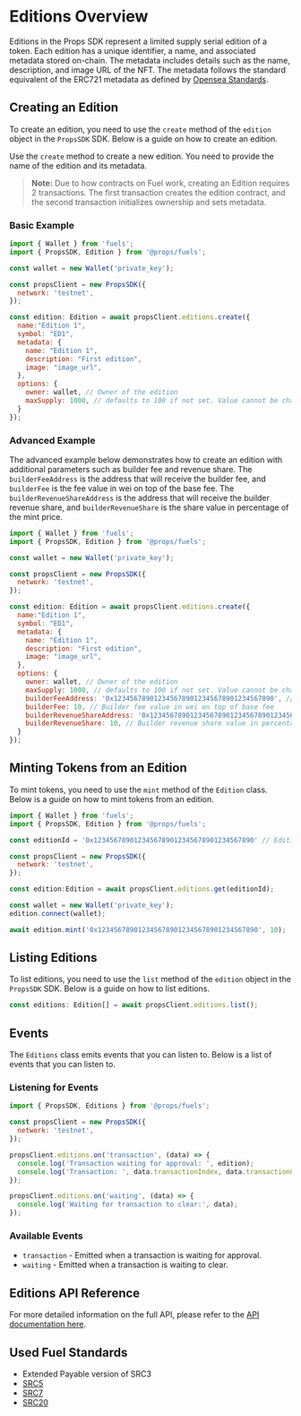 # Editions Overview

Editions in the Props SDK represent a limited supply serial edition of a token. Each edition has a unique identifier, a name, and associated metadata stored on-chain. The metadata includes details such as the name, description, and image URL of the NFT. The metadata follows the standard equivalent of the ERC721 metadata as defined by [Opensea Standards](https://docs.opensea.io/docs/metadata-standards).

## Creating an Edition

To create an edition, you need to use the `create` method of the `edition` object in the `PropsSDK` SDK. Below is a guide on how to create an edition.

Use the `create` method to create a new edition. You need to provide the name of the edition and its metadata.

> **Note:** Due to how contracts on Fuel work, creating an Edition requires 2 transactions. The first transaction creates the edition contract, and the second transaction initializes ownership and sets metadata.

### Basic Example

```javascript
import { Wallet } from 'fuels';
import { PropsSDK, Edition } from '@props/fuels';

const wallet = new Wallet('private_key');

const propsClient = new PropsSDK({
  network: 'testnet',
});

const edition: Edition = await propsClient.editions.create({
  name:"Edition 1",
  symbol: "ED1",
  metadata: {
    name: "Edition 1",
    description: "First edition",
    image: "image_url",
  },
  options: {
    owner: wallet, // Owner of the edition
    maxSupply: 1000, // defaults to 100 if not set. Value cannot be changed later.,
  }
});
```

### Advanced Example

The advanced example below demonstrates how to create an edition with additional parameters such as builder fee and revenue share.
The `builderFeeAddress` is the address that will receive the builder fee, and `builderFee` is the fee value in wei on top of the base fee.
The `builderRevenueShareAddress` is the address that will receive the builder revenue share, and `builderRevenueShare` is the share value in percentage of the mint price.

```javascript
import { Wallet } from 'fuels';
import { PropsSDK, Edition } from '@props/fuels';

const wallet = new Wallet('private_key');

const propsClient = new PropsSDK({
  network: 'testnet',
});

const edition: Edition = await propsClient.editions.create({
  name:"Edition 1",
  symbol: "ED1",
  metadata: {
    name: "Edition 1",
    description: "First edition",
    image: "image_url",
  },
  options: {
    owner: wallet, // Owner of the edition
    maxSupply: 1000, // defaults to 100 if not set. Value cannot be changed later.,
    builderFeeAddress: '0x1234567890123456789012345678901234567890', // Address to receive the builder fee
    builderFee: 10, // Builder fee value in wei on top of base fee
    builderRevenueShareAddress: '0x1234567890123456789012345678901234567890', // Address to receive the builder revenue share
    builderRevenueShare: 10, // Builder revenue share value in percentage of mint price
  }
});
```

## Minting Tokens from an Edition

To mint tokens, you need to use the `mint` method of the `Edition` class. Below is a guide on how to mint tokens from an edition.

```javascript
import { Wallet } from 'fuels';
import { PropsSDK, Edition } from '@props/fuels';

const editionId = '0x1234567890123456789012345678901234567890' // Edition ID aka Contract ID

const propsClient = new PropsSDK({
  network: 'testnet',
});

const edition:Edition = await propsClient.editions.get(editionId);

const wallet = new Wallet('private_key');
edition.connect(wallet);

await edition.mint('0x1234567890123456789012345678901234567890', 10);
```

## Listing Editions 

To list editions, you need to use the `list` method of the `edition` object in the `PropsSDK` SDK. Below is a guide on how to list editions.

```javascript
const editions: Edition[] = await propsClient.editions.list();
```

## Events

The `Editions` class emits events that you can listen to. Below is a list of events that you can listen to.

### Listening for Events

```javascript
import { PropsSDK, Editions } from '@props/fuels';

const propsClient = new PropsSDK({
  network: 'testnet',
});

propsClient.editions.on('transaction', (data) => {
  console.log('Transaction waiting for approval: ', edition);
  console.log('Transaction: ', data.transactionIndex, data.transactionCount, data.transactionHash);
});

propsClient.editions.on('waiting', (data) => {
  console.log('Waiting for transaction to clear:', data);
});
```

### Available Events

- `transaction` - Emitted when a transaction is waiting for approval.
- `waiting` - Emitted when a transaction is waiting to clear.

## Editions API Reference

For more detailed information on the full API, please refer to the [API documentation here](/api/README.html).

## Used Fuel Standards

- Extended Payable version of SRC3
- [SRC5](https://docs.fuel.network/docs/sway-standards/src-5-ownership/)
- [SRC7](https://docs.fuel.network/docs/sway-standards/src-7-asset-metadata/)
- [SRC20](https://docs.fuel.network/docs/sway-standards/src-20-native-asset/)